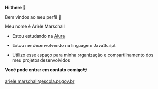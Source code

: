 **Hi there** 👋 

Bem vindos ao meu perfil 💙

Meu nome é Ariele Marschall

* Estou estudando na [Alura](https://www.alura.com.br)

* Estou me desenvolvendo na linguagem JavaScript

* Utilizo esse espaço para minha organização e compartilhamento dos meu projetos desenvolvidos


**Você pode entrar em contato comigo**📭 

ariele.marschall@escola.pr.gov.br
